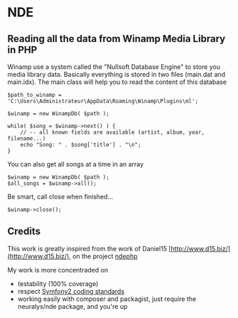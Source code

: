 NDE
===

Reading all the data from Winamp Media Library in PHP
-----------------------------------------------------

Winamp use a system called the "Nullsoft Database Engine" to store you media
library data. Basically everything is stored in two files (main.dat and main.idx).
The main class will help you to read the content of this database

    $path_to_winamp = 'C:\Users\Administrateur\AppData\Roaming\Winamp\Plugins\ml';

    $winamp = new WinampDb( $path );

    while( $song = $winamp->next() ) {
        // -- all known fields are available (artist, album, year, filename...)
        echo "Song: " . $song['title'] . "\n";
    }

You can also get all songs at a time in an array

    $winamp = new WinampDb( $path );
    $all_songs = $winamp->all();

Be smart, call close when finished...

    $winamp->close();

Credits
-------

This work is greatly inspired from the work of Daniel15 [http://www.d15.biz/](http://www.d15.biz/),
on the project [ndephp](https://code.google.com/p/ndephp/)

My work is more concentraded on

  * testability (100% coverage)
  * respect [Symfony2 coding standards](http://symfony.com/doc/current/contributing/code/standards.html)
  * working easily with composer and packagist, just require the neuralys/nde package, and you're up

